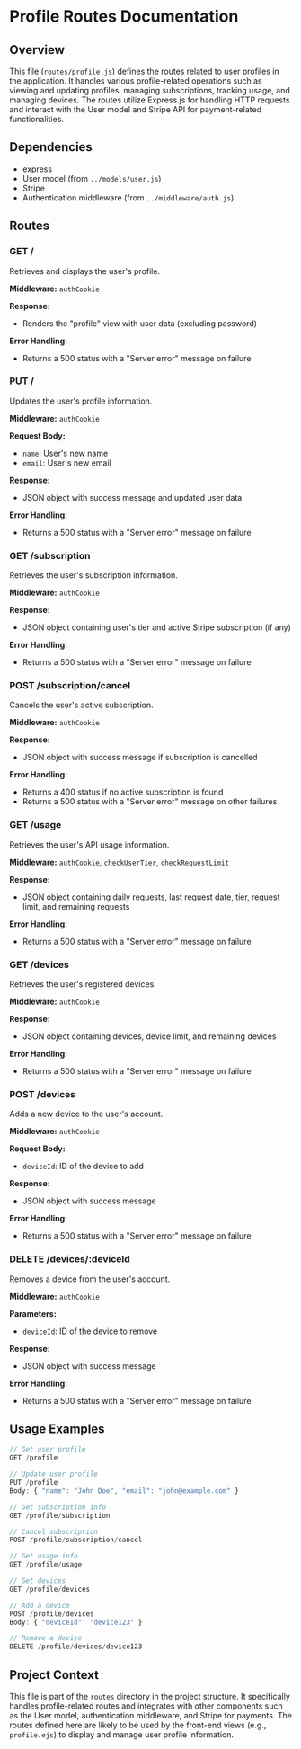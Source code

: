 # Profile Routes Documentation

## Overview

This file (`routes/profile.js`) defines the routes related to user profiles in the application. It handles various profile-related operations such as viewing and updating profiles, managing subscriptions, tracking usage, and managing devices. The routes utilize Express.js for handling HTTP requests and interact with the User model and Stripe API for payment-related functionalities.

## Dependencies

- express
- User model (from `../models/user.js`)
- Stripe
- Authentication middleware (from `../middleware/auth.js`)

## Routes

### GET /

Retrieves and displays the user's profile.

**Middleware:** `authCookie`

**Response:**
- Renders the "profile" view with user data (excluding password)

**Error Handling:**
- Returns a 500 status with a "Server error" message on failure

### PUT /

Updates the user's profile information.

**Middleware:** `authCookie`

**Request Body:**
- `name`: User's new name
- `email`: User's new email

**Response:**
- JSON object with success message and updated user data

**Error Handling:**
- Returns a 500 status with a "Server error" message on failure

### GET /subscription

Retrieves the user's subscription information.

**Middleware:** `authCookie`

**Response:**
- JSON object containing user's tier and active Stripe subscription (if any)

**Error Handling:**
- Returns a 500 status with a "Server error" message on failure

### POST /subscription/cancel

Cancels the user's active subscription.

**Middleware:** `authCookie`

**Response:**
- JSON object with success message if subscription is cancelled

**Error Handling:**
- Returns a 400 status if no active subscription is found
- Returns a 500 status with a "Server error" message on other failures

### GET /usage

Retrieves the user's API usage information.

**Middleware:** `authCookie`, `checkUserTier`, `checkRequestLimit`

**Response:**
- JSON object containing daily requests, last request date, tier, request limit, and remaining requests

**Error Handling:**
- Returns a 500 status with a "Server error" message on failure

### GET /devices

Retrieves the user's registered devices.

**Middleware:** `authCookie`

**Response:**
- JSON object containing devices, device limit, and remaining devices

**Error Handling:**
- Returns a 500 status with a "Server error" message on failure

### POST /devices

Adds a new device to the user's account.

**Middleware:** `authCookie`

**Request Body:**
- `deviceId`: ID of the device to add

**Response:**
- JSON object with success message

**Error Handling:**
- Returns a 500 status with a "Server error" message on failure

### DELETE /devices/:deviceId

Removes a device from the user's account.

**Middleware:** `authCookie`

**Parameters:**
- `deviceId`: ID of the device to remove

**Response:**
- JSON object with success message

**Error Handling:**
- Returns a 500 status with a "Server error" message on failure

## Usage Examples

```javascript
// Get user profile
GET /profile

// Update user profile
PUT /profile
Body: { "name": "John Doe", "email": "john@example.com" }

// Get subscription info
GET /profile/subscription

// Cancel subscription
POST /profile/subscription/cancel

// Get usage info
GET /profile/usage

// Get devices
GET /profile/devices

// Add a device
POST /profile/devices
Body: { "deviceId": "device123" }

// Remove a device
DELETE /profile/devices/device123
```

## Project Context

This file is part of the `routes` directory in the project structure. It specifically handles profile-related routes and integrates with other components such as the User model, authentication middleware, and Stripe for payments. The routes defined here are likely to be used by the front-end views (e.g., `profile.ejs`) to display and manage user profile information.